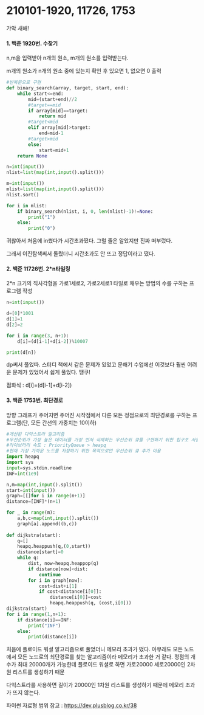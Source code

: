 # 210101-1920, 11726, 1753

갸악 새해!

#### 1. 백준 1920번. 수찾기

n,m을 입력받아 n개의 원소, m개의 원소를 입력받는다.

m개의 원소가 n개의 원소 중에 있는지 확인 후 있으면 1, 없으면 0 출력

```python
#반복문으로 구현
def binary_search(array, target, start, end):
    while start<=end:
        mid=(start+end)//2
        #target==mid
        if array[mid]==target:
            return mid
        #target<mid
        elif array[mid]>target:
            end=mid-1
        #target>mid
        else:
            start=mid+1
    return None

n=int(input())
nlist=list(map(int,input().split()))

m=int(input())
mlist=list(map(int,input().split()))
nlist.sort()

for i in mlist:
    if binary_search(nlist, i, 0, len(nlist)-1)!=None:
        print("1")
    else:
        print("0")
```

귀찮아서 처음에 in썼다가 시간초과떴다. 그럴 줄은 알았지만 진짜 떠부렀다.

그래서 이진탐색써서 돌렸더니 시간초과도 안 뜨고 정답이라고 떴다.

#### 2. 백준 11726번. 2*n타일링

2*n 크기의 직사각형을 가로1세로2, 가로2세로1 타일로 채우는 방법의 수를 구하는 프로그램 작성

```python
n=int(input())

d=[0]*1001
d[1]=1
d[2]=2

for i in range(3, n+1):
    d[i]=(d[i-1]+d[i-2])%10007

print(d[n])
```

dp써서 풀었따. 스터디 책에서 같은 문제가 있었고 문해기 수업에선 이것보다 훨씬 어려운 문제가 있었어서 쉽게 풀었다. 땡쿠!

점화식 : d[i]=(d[i-1]+d[i-2])

#### 3. 백준 1753번. 최단경로

방향 그래프가 주어지면 주어진 시작점에서 다른 모든 정점으로의 최단경로를 구하는 프로그램(단, 모든 간선의 가중치는 10이하)

```python
#개선된 다익스트라 알고리즘
#우선순위가 가장 높은 데이터를 가장 먼저 삭제하는 우선순위 큐를 구현하기 위한 힙구조 사용
#라이브러리 속도 : PriorityQueue > heapq
#현재 가장 가까운 노드를 저장하기 위한 목적으로만 우선순위 큐 추가 이용
import heapq
import sys
input=sys.stdin.readline
INF=int(1e9)

n,m=map(int,input().split())
start=int(input())
graph=[[]for i in range(n+1)]
distance=[INF]*(n+1)

for _ in range(m):
    a,b,c=map(int,input().split())
    graph[a].append((b,c))
    
def dijkstra(start):
    q=[]
    heapq.heappush(q,(0,start))
    distance[start]=0
    while q:
        dist, now=heapq.heappop(q)
        if distance[now]<dist:
            continue
        for i in graph[now]:
            cost=dist+i[1]
            if cost<distance[i[0]]:
                distance[i[0]]=cost
                heapq.heappush(q, (cost,i[0]))
dijkstra(start)
for i in range(1,n+1):
    if distance[i]==INF:
        print("INF")
    else:
        print(distance[i])
```

처음에 플로이드 워셜 알고리즘으로 풀었더니 메모리 초과가 떴다. 아무래도 모든 노드에서 모든 노드로의 최단경로를 찾는 알고리즘이라 메모리가 초과한 거 같다. 정점의 개수가 최대 20000개가 가능한데 플로이드 워셜로 하면 가로20000 세로20000인 2차원 리스트를 생성하기 때문

다익스트라를 사용하면 길이가 20000인 1차원 리스트를 생성하기 때문에 메모리 초과가 뜨지 않는다.

파이썬 자료형 범위 참고 : https://dev.plusblog.co.kr/38